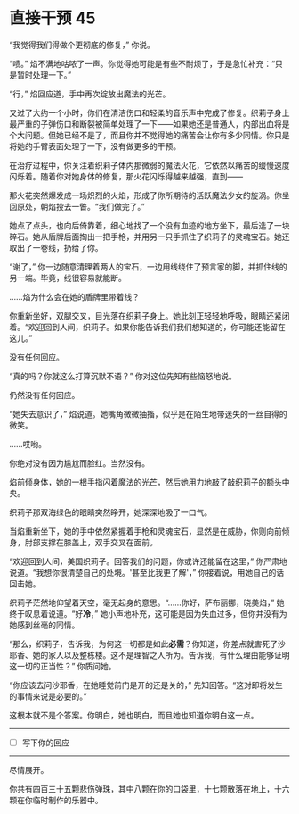 # 直接干预 45

“我觉得我们得做个更彻底的修复，” 你说。

“啧。” 焰不满地咕哝了一声。你觉得她可能是有些不耐烦了，于是急忙补充：“只是暂时处理一下。”

“行，” 焰回应道，手中再次绽放出魔法的光芒。

又过了大约一个小时，你们在清洁伤口和轻柔的音乐声中完成了修复。织莉子身上最严重的子弹伤口和断裂被简单处理了一下——如果她还是普通人，内部出血将是个大问题。但她已经不是了，而且你并不觉得她的痛苦会让你有多少同情。你只是将她的手臂表面处理了一下，没有做更多的干预。

在治疗过程中，你关注着织莉子体内那微弱的魔法火花，它依然以痛苦的缓慢速度闪烁着。随着你对她身体的修复，那火花闪烁得越来越强，直到——

那火花突然爆发成一场炽烈的火焰，形成了你所期待的活跃魔法少女的旋涡。你坐回原处，朝焰投去一瞥。“我们做完了。”

她点了点头，也向后倚靠着，细心地找了一个没有血迹的地方坐下，最后选了一块碎石。她从盾牌后面掏出一把手枪，并用另一只手抓住了织莉子的灵魂宝石。她还取出了一卷线，扔给了你。

“谢了，” 你一边随意清理着两人的宝石，一边用线绕住了预言家的脚，并抓住线的另一端。毕竟，线很容易就能断。

……焰为什么会在她的盾牌里带着线？

你重新坐好，双腿交叉，目光落在织莉子身上。她此刻正轻轻地呼吸，眼睛还紧闭着。“欢迎回到人间，织莉子。如果你能告诉我们我们想知道的，你可能还能留在这儿。”

没有任何回应。

“真的吗？你就这么打算沉默不语？” 你对这位先知有些恼怒地说。

仍然没有任何回应。

“她失去意识了，” 焰说道。她嘴角微微抽搐，似乎是在陌生地带迷失的一丝自得的微笑。

……哎哟。

你绝对没有因为尴尬而脸红。当然没有。

焰前倾身体，她的一根手指闪着魔法的光芒，然后她用力地敲了敲织莉子的额头中央。

织莉子那双海绿色的眼睛突然睁开，她深深地吸了一口气。

当焰重新坐下，她的手中依然紧握着手枪和灵魂宝石，显然是在威胁，你则向前倾身，肘部支撑在膝盖上，双手交叉在面前。

“欢迎回到人间，美国织莉子。回答我们的问题，你或许还能留在这里，” 你严肃地说道。“我想你很清楚自己的处境。'甚至比我更了解'，” 你接着说，用她自己的话回击她。

织莉子茫然地仰望着天空，毫无起身的意思。“……你好，萨布丽娜，晓美焰，” 她终于叹息着说道。“好**冷**，” 她小声地补充，这可能是因为失血过多，但你并没有为她感到丝毫的同情。

“那么，织莉子，告诉我，为何这一切都是如此**必需**？你知道，你差点就害死了沙耶香、她的家人以及整栋楼。这不是理智之人所为。告诉我，有什么理由能够证明这一切的正当性？” 你质问她。

“你应该去问沙耶香，在她睡觉前门是开的还是关的，” 先知回答。“这对即将发生的事情来说是必要的。”

这根本就不是个答案。你明白，她也明白，而且她也知道你明白这一点。

---

- [ ] 写下你的回应

---

尽情展开。

你共有四百三十五颗悲伤弹珠，其中八颗在你的口袋里，十七颗散落在地上，十六颗在你临时制作的乐器中。
